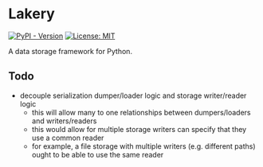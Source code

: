 # Lakery

[![PyPI - Version](https://img.shields.io/pypi/v/lakery.svg)](https://pypi.org/project/lakery)
[![License: MIT](https://img.shields.io/badge/License-MIT-yellow.svg)](https://opensource.org/licenses/MIT)

A data storage framework for Python.

## Todo

- decouple serialization dumper/loader logic and storage writer/reader logic
    - this will allow many to one relationships between dumpers/loaders and
        writers/readers
    - this would allow for multiple storage writers can specify that they use a common
        reader
    - for example, a file storage with multiple writers (e.g. different paths) ought
        to be able to use the same reader
